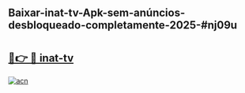 ## Baixar-inat-tv-Apk-sem-anúncios-desbloqueado-completamente-2025-#nj09u

# <h2><a href="https://ainizakaria.my?title=inat-tv&ref=20M">🔗👉 🔴 inat-tv</a></h2>

[![acn](https://github.com/user-attachments/assets/0f9c940e-d8b0-45ae-aac7-cd30a18b3e1c)](https://ainizakaria.my?title=inat-tv&ref=20M)

